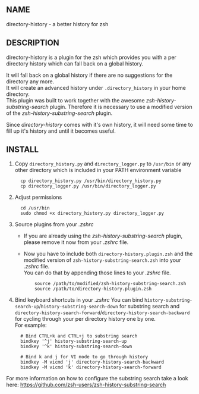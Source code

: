 NAME
----

directory-history - a better history for zsh

DESCRIPTION
-----------

directory-history is a plugin for the zsh which provides you with a per directory history which can fall back on a global history.  

It will fall back on a global history if there are no suggestions for the directory any more.  
It will create an advanced history under `.directory_history` in your home directory.  
This plugin was built to work together with the awesome _zsh-history-substring-search_ plugin.
Therefore it is necessary to use a modified version of the _zsh-history-substring-search_ plugin.

Since _directory-history_ comes with it's own history, it will need some time to fill up it's history and until it becomes useful.

INSTALL
-------

1. Copy `directory_history.py` and `directory_logger.py` to `/usr/bin` or any other directory which is included in your PATH environment variable  

         cp directory_history.py /usr/bin/directory_history.py
         cp directory_logger.py /usr/bin/directory_logger.py

2. Adjust permissions

         cd /usr/bin
         sudo chmod +x directory_history.py directory_logger.py

3. Source plugins from your _.zshrc_
   * If you are already using the _zsh-history-substring-search_ plugin, please remove it now from your _.zshrc_ file.
   * Now you have to include both `directory-history.plugin.zsh` and the modified version of `zsh-history-substring-search.zsh` into your _.zshrc_ file.  
   You can do that by appending those lines to your _.zshrc_ file.  

             source /path/to/modified/zsh-history-substring-search.zsh
             source /path/to/directory-history.plugin.zsh

4. Bind keyboard shortcuts in your _.zshrc_
You can bind `history-substring-search-up`/`history-substring-search-down` for substring search and `directory-history-search-forward`/`directory-history-search-backward` for cycling through your per directory history one by one.  
For example:

         # Bind CTRL+k and CTRL+j to substring search
         bindkey '^j' history-substring-search-up
         bindkey '^k' history-substring-search-down

         # Bind k and j for VI mode to go through history
         bindkey -M vicmd 'j' directory-history-search-backward
         bindkey -M vicmd 'k' directory-history-search-forward

For more information on how to configure the substring search take a look here: https://github.com/zsh-users/zsh-history-substring-search
